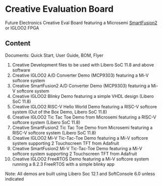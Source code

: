 # Creative Evaluation Board
Future Electronics Creative Eval Board featuring a Microsemi [SmartFusion2](https://www.futureelectronics.com/p/development-tools--development-tool-hardware/futurem2sf-evb-future-electronics-dev-tools-3091560) or IGLOO2 FPGA

## Content

Documents: Quick Start, User Guide, BOM, Flyer

1. Creative Development files to be used with Libero SoC 11.8 and above software
2. Creative IGLOO2 A/D Converter Demo (MCP9303) featuring a Mi-V softcore system
3. Creative SmartFusion2 A/D Converter Demo (MCP9303) featuring a Mi-V softcore system
4. Creative IGLOO2 Blinky Demo featuring a simple VHDL design (Libero SoC 11.8)
5. Creative IGLOO2 RISC-V Hello World Demo featuring a RISC-V softcore system (Out of the Box Demo, Libero SoC 11.8)
6. Creative IGLOO2 Tic Tac Toe Demo from Microsemi featuring a RISC-V softcore system (Libero SoC 11.8)
7. Creative SmartFusion2 Tic Tac Toe Demo from Microsemi featuring a RISC-V softcore system (Libero SoC 11.8)
8. Creative IGLOO2 Mi-V Tic-Tac-Toe Demo featuring a Mi-V softcore system supporting 2 Touchscreen TFT from Adafruit 
9. Creative SmartFusion2 Mi-V Tic-Tac-Toe Demo featuring a Mi-V softcore system supporting 2 Touchscreen TFT from Adafruit
10. Creative IGLOO2 FreeRTOS Demo featuring a Mi-V softcore system running a 8.2.3 FreeRTOS with a simple blinky app


Note: All demos are built using Libero Soc 12.1 and SoftConsole 6.0 unless indicated
